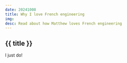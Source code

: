 ```yaml
---
date: 20241008
title: Why I love French engineering
img: 
desc: Read about how Matthew loves French engineering
---
```

## {{ title }}

I just do!
